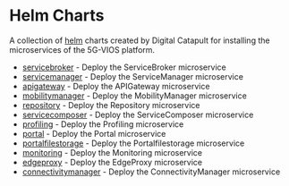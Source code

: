 # Helm Charts

A collection of [helm](https://helm.sh) charts created by Digital Catapult for installing the microservices of the 5G-VIOS platform.

* [servicebroker](charts/vios-servicebroker/Chart.yaml) - Deploy the ServiceBroker microservice
* [servicemanager](charts/vios-servicemanager/Chart.yaml) - Deploy the ServiceManager microservice
* [apigateway](charts/vios-apigateway/Chart.yaml) - Deploy the APIGateway microservice
* [mobilitymanager](charts/vios-mobilitymanager/Chart.yaml) - Deploy the MobilityManager microservice
* [repository](charts/vios-repository/Chart.yaml) - Deploy the Repository microservice
* [servicecomposer](charts/vios-servicecomposer/Chart.yaml) - Deploy the ServiceComposer microservice
* [profiling](charts/vios-profiling/Chart.yaml) - Deploy the Profiling microservice
* [portal](charts/vios-portal/Chart.yaml) - Deploy the Portal microservice
* [portalfilestorage](charts/vios-portalfilestorage/Chart.yaml) - Deploy the Portalfilestorage microservice
* [monitoring](charts/vios-monitoring/Chart.yaml) - Deploy the Monitoring microservice
* [edgeproxy](charts/vios-edgeproxy/Chart.yaml) - Deploy the EdgeProxy microservice
* [connectivitymanager](charts/vios-connectivitymanager/Chart.yaml) - Deploy the ConnectivityManager microservice